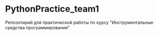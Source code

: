 # PythonPractice_team1
Репозотирий для практической работы по курсу "Инструментальные средства программирования"
